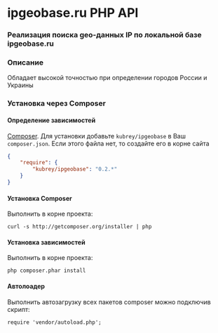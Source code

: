 # ipgeobase.ru PHP API #

### Реализация поиска geo-данных IP по локальной базе ipgeobase.ru ###

### Описание ###
Обладает высокой точностью при определении городов России и Украины

### Установка через Composer ###

#### Определение зависимостей ####

 [Composer](http://getcomposer.org/).
Для установки добавьте `kubrey/ipgeobase` в Ваш `composer.json`. Если этого файла нет, то создайте его в корне сайта

```json
{
    "require": {
        "kubrey/ipgeobase": "0.2.*"
    }
}
```

#### Установка Composer ####

Выполнить в корне проекта: 

```
curl -s http://getcomposer.org/installer | php
```

#### Установка зависимостей ####

Выполнить в корне проекта: 

```
php composer.phar install
```

#### Автолоадер ####

Выполнить автозагрузку всех пакетов composer можно подключив скрипт:
```
require 'vendor/autoload.php';
```




